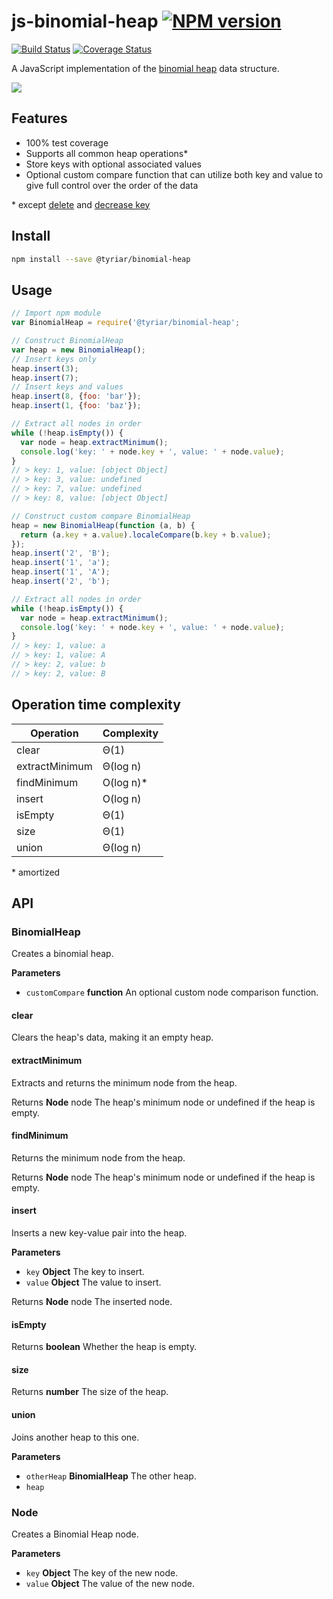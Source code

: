 # js-binomial-heap  [![NPM version](https://img.shields.io/npm/v/@tyriar/binomial-heap.svg?style=flat)](https://www.npmjs.org/package/@tyriar/binomial-heap)

[![Build Status](http://img.shields.io/travis/Tyriar/js-binomial-heap.svg?style=flat)](http://travis-ci.org/Tyriar/js-binomial-heap) [![Coverage Status](https://img.shields.io/coveralls/Tyriar/js-binomial-heap.svg?branch=master&service=github)](https://coveralls.io/github/Tyriar/js-binomial-heap?branch=master)

A JavaScript implementation of the [binomial heap](http://www.growingwiththeweb.com/2014/01/binomial-heap.html) data structure.

![](http://www.growingwiththeweb.com/images/2014/01/19/binomial-heap.svg)

## Features

- 100% test coverage
- Supports all common heap operations\*
- Store keys with optional associated values
- Optional custom compare function that can utilize both key and value to give full control over the order of the data

\* except [delete](https://github.com/Tyriar/js-binomial-heap/issues/5) and [decrease key](https://github.com/Tyriar/js-binomial-heap/issues/6)

## Install

```bash
npm install --save @tyriar/binomial-heap
```

## Usage

```javascript
// Import npm module
var BinomialHeap = require('@tyriar/binomial-heap';

// Construct BinomialHeap
var heap = new BinomialHeap();
// Insert keys only
heap.insert(3);
heap.insert(7);
// Insert keys and values
heap.insert(8, {foo: 'bar'});
heap.insert(1, {foo: 'baz'});

// Extract all nodes in order
while (!heap.isEmpty()) {
  var node = heap.extractMinimum();
  console.log('key: ' + node.key + ', value: ' + node.value);
}
// > key: 1, value: [object Object]
// > key: 3, value: undefined
// > key: 7, value: undefined
// > key: 8, value: [object Object]

// Construct custom compare BinomialHeap
heap = new BinomialHeap(function (a, b) {
  return (a.key + a.value).localeCompare(b.key + b.value);
});
heap.insert('2', 'B');
heap.insert('1', 'a');
heap.insert('1', 'A');
heap.insert('2', 'b');

// Extract all nodes in order
while (!heap.isEmpty()) {
  var node = heap.extractMinimum();
  console.log('key: ' + node.key + ', value: ' + node.value);
}
// > key: 1, value: a
// > key: 1, value: A
// > key: 2, value: b
// > key: 2, value: B
```

## Operation time complexity

| Operation      | Complexity |
| -------------- | ---------- |
| clear          | Θ(1)       |
| extractMinimum | Θ(log n)   |
| findMinimum    | O(log n)\* |
| insert         | O(log n)   |
| isEmpty        | Θ(1)       |
| size           | Θ(1)       |
| union          | Θ(log n)   |

\* amortized

## API

### BinomialHeap

Creates a binomial heap.

**Parameters**

-   `customCompare` **function** An optional custom node comparison
    function.

#### clear

Clears the heap's data, making it an empty heap.

#### extractMinimum

Extracts and returns the minimum node from the heap.

Returns **Node** node The heap's minimum node or undefined if the heap is
empty.

#### findMinimum

Returns the minimum node from the heap.

Returns **Node** node The heap's minimum node or undefined if the heap is
empty.

#### insert

Inserts a new key-value pair into the heap.

**Parameters**

-   `key` **Object** The key to insert.
-   `value` **Object** The value to insert.

Returns **Node** node The inserted node.

#### isEmpty

Returns **boolean** Whether the heap is empty.

#### size

Returns **number** The size of the heap.

#### union

Joins another heap to this one.

**Parameters**

-   `otherHeap` **BinomialHeap** The other heap.
-   `heap`

### Node

Creates a Binomial Heap node.

**Parameters**

-   `key` **Object** The key of the new node.
-   `value` **Object** The value of the new node.
